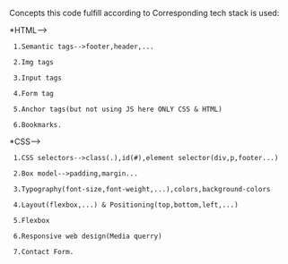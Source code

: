 Concepts this code fulfill according to Corresponding tech stack is used:


*HTML-->

     1.Semantic tags-->footer,header,...
     
     2.Img tags
     
     3.Input tags
     
     4.Form tag
     
     5.Anchor tags(but not using JS here ONLY CSS & HTML)

     6.Bookmarks.


*CSS-->

     1.CSS selectors-->class(.),id(#),element selector(div,p,footer...)
     
     2.Box model-->padding,margin...
     
     3.Typography(font-size,font-weight,...),colors,background-colors
     
     4.Layout(flexbox,...) & Positioning(top,bottom,left,...)
     
     5.Flexbox
     
     6.Responsive web design(Media querry)
     
     7.Contact Form.
     
